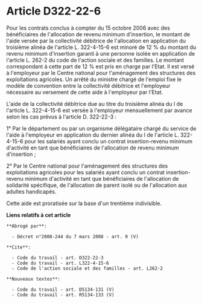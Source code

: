 # Article D322-22-6

Pour les contrats conclus à compter du 15 octobre 2006 avec des bénéficiaires de l'allocation de revenu minimum d'insertion,
le montant de l'aide versée par la collectivité débitrice de l'allocation en application du troisième alinéa de l'article L.
322-4-15-6 est minoré de 12 % du montant du revenu minimum d'insertion garanti à une personne isolée en application de
l'article L. 262-2 du code de l'action sociale et des familles. Le montant correspondant à cette part de 12 % est pris en
charge par l'Etat. Il est versé à l'employeur par le Centre national pour l'aménagement des structures des exploitations
agricoles. Un arrêté du ministre chargé de l'emploi fixe le modèle de convention entre la collectivité débitrice et
l'employeur nécessaire au versement de cette aide à l'employeur par l'Etat.

L'aide de la collectivité débitrice due au titre du troisième alinéa du I de l'article L. 322-4-15-6 est versée à l'employeur
mensuellement par avance selon les cas prévus à l'article D. 322-22-3 :

1° Par le département ou par un organisme délégataire chargé du service de l'aide à l'employeur en application du dernier
alinéa du I de l'article L. 322-4-15-6 pour les salariés ayant conclu un contrat insertion-revenu minimum d'activité en tant
que bénéficiaires de l'allocation de revenu minimum d'insertion ;

2° Par le Centre national pour l'aménagement des structures des exploitations agricoles pour les salariés ayant conclu un
contrat insertion-revenu minimum d'activité en tant que bénéficiaires de l'allocation de solidarité spécifique, de
l'allocation de parent isolé ou de l'allocation aux adultes handicapés.

Cette aide est proratisée sur la base d'un trentième indivisible.

**Liens relatifs à cet article**

	**Abrogé par**:

	  - Décret n°2008-244 du 7 mars 2008 - art. 9 (V)

	**Cite**:

	  - Code du travail - art. D322-22-3
	  - Code du travail - art. L322-4-15-6
	  - Code de l'action sociale et des familles - art. L262-2

	**Nouveaux textes**:

	  - Code du travail - art. D5134-131 (V)
	  - Code du travail - art. R5134-133 (V)
